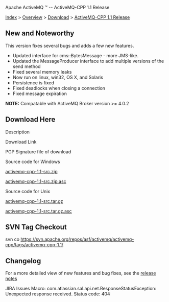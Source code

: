 Apache ActiveMQ ™ -- ActiveMQ-CPP 1.1 Release 

[Index](index.html) > [Overview](overview.html) > [Download](download.html) > [ActiveMQ-CPP 1.1 Release](activemq-cpp-11-release.html)

New and Noteworthy
------------------

This version fixes several bugs and adds a few new features.

*   Updated interface for cms::BytesMessage - more JMS-like.
*   Updated the MessageProducer interface to add multiple versions of the send method
*   Fixed several memory leaks
*   Now run on linux, win32, OS X, and Solaris
*   Persistence is fixed
*   Fixed deadlocks when closing a connection
*   Fixed message expiration

**NOTE:** Compatable with ActiveMQ Broker version >= 4.0.2

Download Here
-------------

Description

Download Link

PGP Signature file of download

Source code for Windows

[activemq-cpp-1.1-src.zip](http://www.apache.org/dyn/closer.cgi/activemq/activemq-cpp/source/activemq-cpp-1.1-src.zip)

[activemq-cpp-1.1-src.zip.asc](http://www.apache.org/dist/activemq/activemq-cpp/source/activemq-cpp-1.1-src.zip.asc)

Source code for Unix

[activemq-cpp-1.1-src.tar.gz](http://www.apache.org/dyn/closer.cgi/activemq/activemq-cpp/source/activemq-cpp-1.1-src.tar.gz)

[activemq-cpp-1.1-src.tar.gz.asc](http://www.apache.org/dist/activemq/activemq-cpp/source/activemq-cpp-1.1-src.tar.gz.asc)

SVN Tag Checkout
----------------

svn co https://svn.apache.org/repos/asf/activemq/activemq-cpp/tags/activemq-cpp-1.1/

Changelog
---------

For a more detailed view of new features and bug fixes, see the [release notes](https://issues.apache.org/activemq/secure/ReleaseNote.jspa?projectId=11000&styleName=Html&version=11804)

JIRA Issues Macro: com.atlassian.sal.api.net.ResponseStatusException: Unexpected response received. Status code: 404

 

